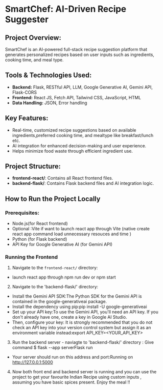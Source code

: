 # SmartChef: AI-Driven Recipe Suggester

## Project Overview:
SmartChef is an AI-powered full-stack recipe suggestion platform that generates personalized recipes based on user inputs such as ingredients, cooking time, and meal type.

## Tools & Technologies Used:
- **Backend:** Flask, RESTful API, LLM, Google Generative AI, Gemini API, Flask-CORS
- **Frontend:** React JS, Fetch API, Tailwind CSS, JavaScript, HTML
- **Data Handling:** JSON, Error handling

## Key Features:
- Real-time, customized recipe suggestions based on available ingredients,preferred cooking time, and mealtype like breakfast/lunch etc.
- AI integration for enhanced decision-making and user experience.
- Helps minimize food waste through efficient ingredient use.

## Project Structure:
- **frontend-react/**: Contains all React frontend files.
- **backend-flask/**: Contains Flask backend files and AI integration logic.

## How to Run the Project Locally

### Prerequisites:
- Node.js(for React frontend)
- Optional :Vite if want to launch react app through Vite (native create react app command load unnecessary resouces and time )
- Python (for Flask backend)
- API Key for Google Generative AI (for Gemini API)

### Running the Frontend

1. Navigate to the `frontend-react/` directory:
- launch react app through npm run dev or npm start 
2. Navigate to the 'backend-flask/' directory:
- Install the Gemini API SDK:The Python SDK for the Gemini API is contained in the google-generativeai package. 
- Install the dependency using pip:pip install -U google-generativeai
- Set up your API key:To use the Gemini API, you'll need an API key. If you don't already have one, create a key in Google AI Studio.
- Then, configure your key: It is strongly recommended that you do not check an API key into your version control system but assign it as an environment variable instead:export API_KEY=<YOUR_API_KEY>
3. Run the backend server - naviagte to 'backend-flask/' directory : Give command $ flask --app serverFlask run
- Your server should run on this address and port:Running on http://127.0.0.1:5000
4. Now both front end and backend server is running and you can use the project to get your favourite Indian Recipe using custom inputs , assuming you have basic spices present. Enjoy the meal !! 
